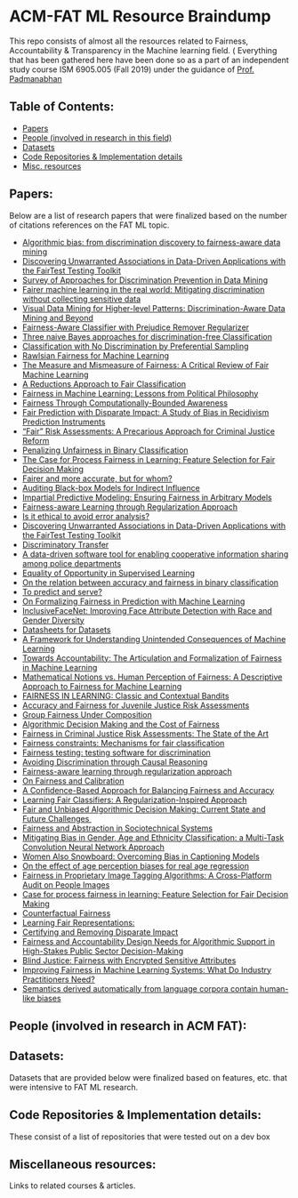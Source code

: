 # ACM-FAT ML Resource Braindump

This repo consists of almost all the resources related to Fairness, Accountability &amp; Transparency in the Machine learning field. ( Everything that has been gathered here have been done so as a part of an independent study course ISM 6905.005 (Fall 2019) under the guidance of [Prof. Padmanabhan](https://www.usf.edu/business/contacts/padmanabhan-balaji.aspx)


## Table of Contents:
- [Papers](#papers)
- [People (involved in research in this field)](#people-involved-in-research-in-acm-fat)
- [Datasets](#datasets)
- [Code Repositories & Implementation details](#code-repositories--implementation-details)
- [Misc. resources](#miscellaneous-resources)


## Papers:
Below are a list of research papers that were finalized based on the number of citations references on the FAT ML topic.

- [Algorithmic bias: from discrimination discovery to fairness-aware data mining](http://chato.cl/research/files/tutorial-algorithmic-bias.pdf)
- [Discovering Unwarranted Associations in Data-Driven Applications with the FairTest Testing Toolkit](https://arxiv.org/pdf/1510.02377.pdf)
- [Survey of Approaches for Discrimination Prevention in Data Mining](http://ijcsit.com/docs/Volume%205/vol5issue06/ijcsit20140506270.pdf)
- [Fairer machine learning in the real world: Mitigating discrimination without collecting sensitive data](https://journals.sagepub.com/doi/pdf/10.1177/2053951717743530)
- [Visual Data Mining for Higher-level Patterns: Discrimination-Aware Data Mining and Beyond](https://pdfs.semanticscholar.org/5be8/ddbc70e61884f3344cc75b825f68216e4939.pdf)
- [Fairness-Aware Classifier with Prejudice Remover Regularizer](http://citeseerx.ist.psu.edu/viewdoc/download?doi=10.1.1.297.566&rep=rep1&type=pdf)
- [Three naive Bayes approaches for discrimination-free Classification](http://citeseerx.ist.psu.edu/viewdoc/download?doi=10.1.1.422.9495&rep=rep1&type=pdf)
- [Classification with No Discrimination by Preferential Sampling](https://dtai.cs.kuleuven.be/events/Benelearn2010/submissions/benelearn2010_submission_18.pdf)
- [Rawlsian Fairness for Machine Learning](https://pdfs.semanticscholar.org/2d55/ff4542eaae18dcd10c2cd74199396e260402.pdf?_ga=2.220660369.842654541.1573764061-1597523580.1573764061)
- [The Measure and Mismeasure of Fairness: A Critical Review of Fair Machine Learning](https://5harad.com/papers/fair-ml.pdf)
- [A Reductions Approach to Fair Classification]()
- [Fairness in Machine Learning: Lessons from Political Philosophy]()
- [Fairness Through Computationally-Bounded Awareness]()
- [ Fair Prediction with Disparate Impact: A Study of Bias in Recidivism Prediction Instruments]()
- [“Fair” Risk Assessments: A Precarious Approach for Criminal Justice Reform]()
- [Penalizing Unfairness in Binary Classification]()
- [The Case for Process Fairness in Learning: Feature Selection for Fair Decision Making]()
- [Fairer and more accurate, but for whom?]()
- [Auditing Black-box Models for Indirect Influence ]()
- [Impartial Predictive Modeling: Ensuring Fairness in Arbitrary Models]()
- [Fairness-aware Learning through Regularization Approach ]()
- [Is it ethical to avoid error analysis?]()
- [Discovering Unwarranted Associations in Data-Driven Applications with the FairTest Testing Toolkit ]()
- [Discriminatory Transfer]()
- [A data-driven software tool for enabling cooperative information sharing among police departments ]()
- [Equality of Opportunity in Supervised Learning]()
- [On the relation between accuracy and fairness in binary classification ]()
- [To predict and serve?]()
- [On Formalizing Fairness in Prediction with Machine Learning]()
- [InclusiveFaceNet: Improving Face Attribute Detection with Race and Gender Diversity]()
- [Datasheets for Datasets]()
- [A Framework for Understanding Unintended Consequences of Machine Learning]()
- [Towards Accountability: The Articulation and Formalization of Fairness in Machine Learning]()
- [Mathematical Notions vs. Human Perception of Fairness: A Descriptive Approach to Fairness for Machine Learning]()
- [FAIRNESS IN LEARNING: Classic and Contextual Bandits]()
- [Accuracy and Fairness for Juvenile Justice Risk Assessments]()
- [Group Fairness Under Composition]()
- [Algorithmic Decision Making and the Cost of Fairness]()
- [Fairness in Criminal Justice Risk Assessments: The State of the Art]()
- [Fairness constraints: Mechanisms for fair classification]()
- [Fairness testing: testing software for discrimination]()
- [Avoiding Discrimination through Causal Reasoning]()
- [Fairness-aware learning through regularization approach]()
- [On Fairness and Calibration]()
- [A Confidence-Based Approach for Balancing Fairness and Accuracy]()
- [Learning Fair Classifiers: A Regularization-Inspired Approach](https://scinapse.io/papers/2732098159)
- [Fair and Unbiased Algorithmic Decision Making: Current State and Future Challenges ](https://arxiv.org/ftp/arxiv/papers/1901/1901.04730.pdf)
- [Fairness and Abstraction in Sociotechnical Systems](https://papers.ssrn.com/sol3/papers.cfm?abstract_id=3265913)
- [Mitigating Bias in Gender, Age and Ethnicity Classification: a Multi-Task Convolution Neural Network Approach](https://hal.inria.fr/hal-01892103/document)
- [Women Also Snowboard: Overcoming Bias in Captioning Models](http://openaccess.thecvf.com/content_ECCV_2018/papers/Lisa_Anne_Hendricks_Women_also_Snowboard_ECCV_2018_paper.pdf)
- [On the effect of age perception biases for real age regression](https://arxiv.org/pdf/1902.07653.pdf)
- [Fairness in Proprietary Image Tagging Algorithms: A Cross-Platform Audit on People Images](https://aaai.org/ojs/index.php/ICWSM/article/view/3232/3100)
- [Case for process fairness in learning: Feature Selection for Fair Decision Making](https://people.mpi-sws.org/~gummadi/papers/process_fairness.pdf)
- [Counterfactual Fairness](https://papers.nips.cc/paper/6995-counterfactual-fairness.pdf)
- [Learning Fair Representations:](https://www.cs.toronto.edu/~toni/Papers/icml-final.pdf)
- [Certifying and Removing Disparate Impact](https://arxiv.org/pdf/1412.3756.pdf)
- [Fairness and Accountability Design Needs for Algorithmic Support in High-Stakes Public Sector Decision-Making](https://arxiv.org/pdf/1802.01029.pdf)
- [Blind Justice: Fairness with Encrypted Sensitive Attributes](https://arxiv.org/pdf/1806.03281.pdf)
- [Improving Fairness in Machine Learning Systems: What Do Industry Practitioners Need?](https://arxiv.org/pdf/1812.05239.pdf)
- [Semantics derived automatically from language corpora contain human-like biases](https://www.cs.bath.ac.uk/~jjb/ftp/CaliskanEtAl-authors-full.pdf)



## People (involved in research in ACM FAT):


## Datasets:
Datasets that are provided below were finalized based on features, etc. that were intensive to FAT ML research.

## Code Repositories & Implementation details:
These consist of a list of repositories that were tested out on a dev box 


## Miscellaneous resources:
Links to related courses & articles.



